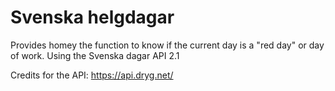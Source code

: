 # Svenska helgdagar

Provides homey the function to know if the current day is a "red day" or day of work. Using the Svenska dagar API 2.1

Credits for the API: https://api.dryg.net/ 